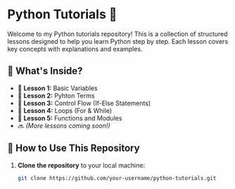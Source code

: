 # Python Tutorials 🐍

Welcome to my Python tutorials repository! This is a collection of structured lessons designed to help you learn Python step by step. Each lesson covers key concepts with explanations and examples.

## 📌 What's Inside?

- 📖 **Lesson 1:** Basic Variables 
- 📖 **Lesson 2:** Pyhton Terms 
- 📖 **Lesson 3:** Control Flow (If-Else Statements)  
- 📖 **Lesson 4:** Loops (For & While)  
- 📖 **Lesson 5:** Functions and Modules  
- 🔜 *(More lessons coming soon!)*  

## 🚀 How to Use This Repository

1. **Clone the repository** to your local machine:  
   ```bash
   git clone https://github.com/your-username/python-tutorials.git

